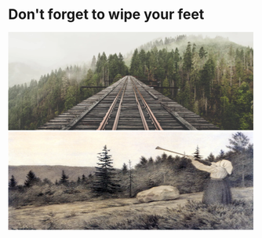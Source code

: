 # Don't forget to wipe your feet

 <img src=".pix/train.webp" style="width: 500px; height: 200px;">
<img src=".pix/op_under_fjeldet_toner_en_lur.webp" style="width: 500px; height: 200px;">
